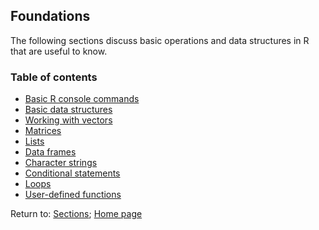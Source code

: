 ## Foundations

The following sections discuss basic operations and data structures in R that are useful to know.

### Table of contents

* [Basic R console commands](C03_P001_R_console_commands.md)
* [Basic data structures](C03_P002_Data_structures.md)
* [Working with vectors](C03_P003_Working_with_vectors.md)
* [Matrices](C03_P004_Matrices.md)
* [Lists](C03_P005_Lists.md)
* [Data frames](C03_P006_Data_frames.md)
* [Character strings](C03_P007_Strings.md)
* [Conditional statements](C03_P008_Conditional_statements.md)
* [Loops](C03_P009_Loops.md)
* [User-defined functions](C03_P010_Custom_functions.md)

Return to:
[Sections](C00_P002_Chapters.md);
[Home page](https://rettopnivek.github.io/R_training/)
